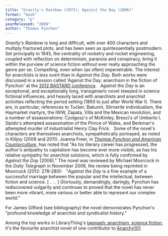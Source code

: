 ```yaml
---
title: "Gravity's Rainbow (1973); Against the Day (2006)"
format: "book"
category: "p"
yearReleased: "2006"
author: "Thomas Pynchon"
---
```

_Gravity's Rainbow_ is long and difficult, with over  400 characters and multiply fractured plots, and has been seen as  quintessentially postmodern. Set principally in 1945, the centrality of rocketry  and rocket engineering, coupled with reflection on determinism, paranoia and  conspiracy, bring it within the purview of science fiction without ever really  approaching the genre per se. Compelling, even when (as often) impenetrable. The  interest for anarchists is less overt than in _Against the Day_. Both works  were discussed in a session called 'Against the Day: anarchism in the fiction of  Pynchon' at the <a href="http://sfbay-anarchists.org/conference/bastard-2012/"> 2012 BASTARD conference</a>.
 
_Against the Day_ is an exceptional, and exceptionally long, transgeneric novel  steeped in science fictional influences, and heavily laced with anarchists and  anarchist activities reflecting the period setting (1893 to just after World War  I). There are, in particular, references to Tucker, Bakunin, Stirnerite  individualism, the Haymarket martyrs, the IWW, Zapata, Villa and the Mexican  revolution, and a number of assassinations: Czolgosz's of McKinley, Bresci's of  Umberto I, Sipido's attempted assassination of the Prince of Wales, and  Berkman's attempted murder of industrialist Henry Clay Frick.
 
Some of the novel's characters are themselves  anarchists, sympathetically portrayed, as noted in Killjoy (2009 and 2011).  Joanna Freer, in <a href="http://www.amazon.co.uk/Pynchon-American-Counterculture-Cambridge-Literature/dp/1107076056/ref=sr_1_173?s=books&ie=UTF8&qid=1424775090&sr=1-173&keywords=anarchism#reader_1107076056">_Thomas Pynchon and American Counterculture_</a>, has noted that "As his  literary career has progressed, the author's antipathy to capitalism has become  ever more visible, as has his relative sympathy for anarchist solutions, which  is fully confirmed by _Against the Day_ (2006)." The novel was reviewed by  Michael Moorcock in the _Daily Telegraph_ in November 2006, the review  being reprinted in Moorcock (2012: 278-280):
 
"_Against the Day_ is a fine example of a successful  marriage between the popular and the intellectual, between fiction and science.  [ . . . ] Gloriously, demandingly, daringly, Pynchon has rediscovered vulgarity  and continues to proved that the novel has never been more vibrant, more various  or better able to represent our complex world."

For James Gifford (see bibliography) the novel demonstrates Pynchon's "profound knowledge of anarchist and syndicalist history."

Among the top works in LibraryThing's <a href="http://www.librarything.com/tag/anarchism,+science+fiction">tagmash:  anarchism, science fiction</a>, it's the favourite anarchist novel of one  contributor to <a href="http://anarchy101.org/4872/what-is-your-favorite-anarchist-novel"> Anarchy101</a>.
    
